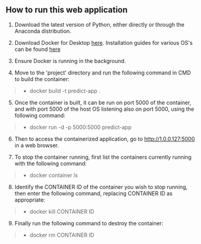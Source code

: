 ## How to run this web application

1. Download the latest version of Python, either directly or through the Anaconda distribution.

2. Download Docker for Desktop [here](https://www.docker.com/products/docker-desktop). Installation guides for various OS's can be found [here](https://docs.docker.com/desktop/)

3. Ensure Docker is running in the background.

4. Move to the 'project' directory and run the following command in CMD to build the container:

> * docker build -t predict-app .

5. Once the container is built, it can be run on port 5000 of the container, and with port 5000 of the host OS listening also on port 5000, using the following command:

> * docker run -d -p 5000:5000 predict-app

6. Then to access the containerized application, go to http://1.0.0.127:5000 in a web browser.

7. To stop the container running, first list the containers currently running with the following command:

> * docker container ls

8. Identify the CONTAINER ID of the container you wish to stop running, then enter the following command, replacing CONTAINER ID as appropriate:

> * docker kill CONTAINER ID

9. Finally run the following command to destroy the container:

> * docker rm CONTAINER ID
